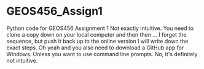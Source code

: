 # GEOS456_Assign1
Python code for GEOS456 Assignment 1
Not exactly intuitive. You need to clone a copy down on your local computer and then then ... I forget the sequence, but push it back up to the online version
I will write down the exact steps. Oh yeah and you also need to download a GitHub app for Windows. Unless you want to use command line prompts. No, it's definitely
not intuitive.